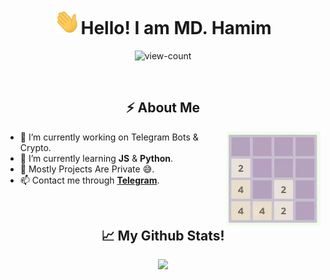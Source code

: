 <h1 align="center"><img src="gifs/wave.gif" width="42px">Hello! I am MD. Hamim</h1>
<p align="center"> <img src="https://komarev.com/ghpvc/?username=randomloops&label=Profile%20views&color=0e75b6&style=flat-square" alt="view-count" /></p>
<br>

<h2 align="center">⚡️ About Me</h2>
    <a href="https://1danish-00.github.io/2048/"><img align="right" height="150px" width="150px" src="gifs/2048-self-solver.gif" style="right:0px"></a>
<ul>
    <li>🔭 I’m currently working on Telegram Bots & Crypto.
    <li>🌱 I’m currently learning <strong>JS</strong> & <strong>Python</strong>.
    <li>🤔 Mostly Projects Are Private 😅.
    <li>📫 Contact me through <strong><a href="https://t.me/HamimCM" target="_blank" rel="noopener noreferrer">Telegram</a></strong>.</li>
</ul>
<br>

<h2 align="center">📈 My Github Stats!</h2>
<p align="center">
<a href="https://github.com/randomloops"><img src="https://raw.githubusercontent.com/mdhamim1226/randomloops/main/github-metrics.svg">
</p>

